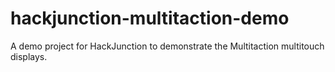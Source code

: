 # hackjunction-multitaction-demo
A demo project for HackJunction to demonstrate the Multitaction multitouch displays.
